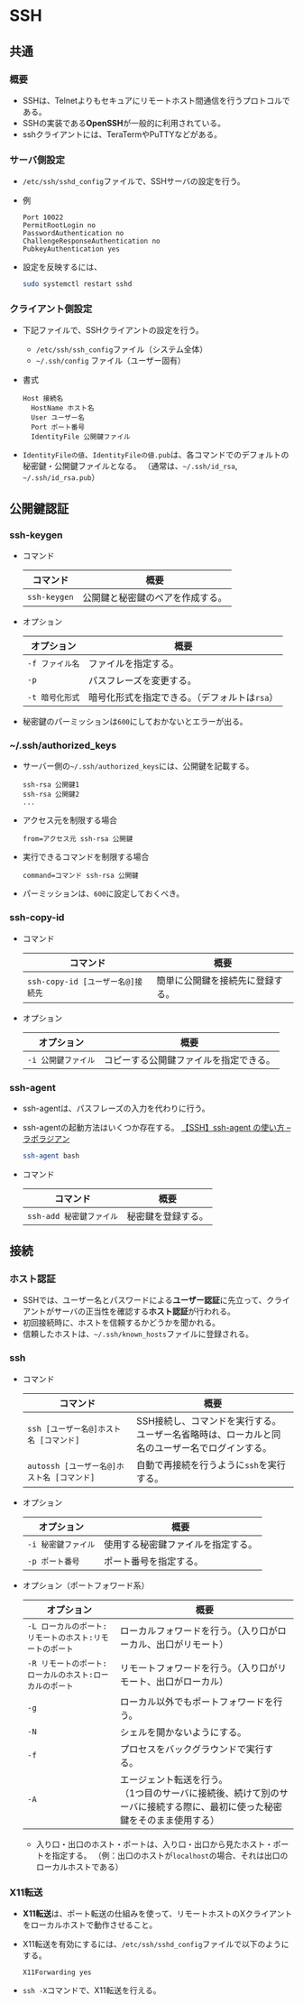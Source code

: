 # SSH

## 共通

### 概要

- SSHは、Telnetよりもセキュアにリモートホスト間通信を行うプロトコルである。
- SSHの実装である**OpenSSH**が一般的に利用されている。
- sshクライアントには、TeraTermやPuTTYなどがある。

### サーバ側設定

- `/etc/ssh/sshd_config`ファイルで、SSHサーバの設定を行う。

- 例

  ```text
  Port 10022
  PermitRootLogin no
  PasswordAuthentication no 
  ChallengeResponseAuthentication no
  PubkeyAuthentication yes
  ```

- 設定を反映するには、

  ```bash
  sudo systemctl restart sshd
  ```

### クライアント側設定

- 下記ファイルで、SSHクライアントの設定を行う。

  - `/etc/ssh/ssh_config`ファイル（システム全体）
  - `~/.ssh/config` ファイル（ユーザー固有）

- 書式

  ```text
  Host 接続名
    HostName ホスト名
    User ユーザー名
    Port ポート番号
    IdentityFile 公開鍵ファイル
  ```

- `IdentityFileの値`、`IdentityFileの値.pub`は、各コマンドでのデフォルトの秘密鍵・公開鍵ファイルとなる。
  （通常は、`~/.ssh/id_rsa`, `~/.ssh/id_rsa.pub`）

## 公開鍵認証

### ssh-keygen

- コマンド

  |コマンド|概要|
  |---|---|
  |`ssh-keygen`|公開鍵と秘密鍵のペアを作成する。|

- オプション

  |オプション|概要|
  |---|---|
  |`-f ファイル名`|ファイルを指定する。|
  |`-p`|パスフレーズを変更する。|
  |`-t 暗号化形式`|暗号化形式を指定できる。（デフォルトは`rsa`）|

- 秘密鍵のパーミッションは`600`にしておかないとエラーが出る。

### ~/.ssh/authorized_keys

- サーバー側の`~/.ssh/authorized_keys`には、公開鍵を記載する。

  ```text
  ssh-rsa 公開鍵1
  ssh-rsa 公開鍵2
  ...
  ```

- アクセス元を制限する場合

  ```text
  from=アクセス元 ssh-rsa 公開鍵
  ```

- 実行できるコマンドを制限する場合

  ```text
  command=コマンド ssh-rsa 公開鍵
  ```

- パーミッションは、`600`に設定しておくべき。

### ssh-copy-id

- コマンド

  |コマンド|概要|
  |---|---|
  |`ssh-copy-id [ユーザー名@]接続先`|簡単に公開鍵を接続先に登録する。|

- オプション

  |オプション|概要|
  |---|---|
  |`-i 公開鍵ファイル`|コピーする公開鍵ファイルを指定できる。|

### ssh-agent

- ssh-agentは、パスフレーズの入力を代わりに行う。

- ssh-agentの起動方法はいくつか存在する。
  [【SSH】ssh-agent の使い方 – ラボラジアン](https://laboradian.com/how-to-use-ssh-agent/)

  ```bash
  ssh-agent bash
  ```

- コマンド

  |コマンド|概要|
  |---|---|
  |`ssh-add 秘密鍵ファイル`|秘密鍵を登録する。|

## 接続

### ホスト認証

- SSHでは、ユーザー名とパスワードによる**ユーザー認証**に先立って、クライアントがサーバの正当性を確認する**ホスト認証**が行われる。
- 初回接続時に、ホストを信頼するかどうかを聞かれる。
- 信頼したホストは、`~/.ssh/known_hosts`ファイルに登録される。

### ssh

- コマンド

  | コマンド                                   | 概要                                                         |
  | ------------------------------------------ | ------------------------------------------------------------ |
  | `ssh [ユーザー名@]ホスト名 [コマンド]`     | SSH接続し、コマンドを実行する。<br />ユーザー名省略時は、ローカルと同名のユーザー名でログインする。 |
  | `autossh [ユーザー名@]ホスト名 [コマンド]` | 自動で再接続を行うように`ssh`を実行する。                    |

- オプション

  | オプション          | 概要                               |
  | ------------------- | ---------------------------------- |
  | `-i 秘密鍵ファイル` | 使用する秘密鍵ファイルを指定する。 |
  | `-p ポート番号`     | ポート番号を指定する。             |

- オプション（ポートフォワード系）

  | オプション                                              | 概要                                                         |
  | ------------------------------------------------------- | ------------------------------------------------------------ |
  | `-L ローカルのポート:リモートのホスト:リモートのポート` | ローカルフォワードを行う。（入り口がローカル、出口がリモート） |
  | `-R リモートのポート:ローカルのホスト:ローカルのポート` | リモートフォワードを行う。（入り口がリモート、出口がローカル） |
  | `-g`                                                    | ローカル以外でもポートフォワードを行う。                     |
  | `-N`                                                    | シェルを開かないようにする。                                 |
  | `-f`                                                    | プロセスをバックグラウンドで実行する。                       |
  | `-A`                                                    | エージェント転送を行う。<br/>（1つ目のサーバに接続後、続けて別のサーバに接続する際に、最初に使った秘密鍵をそのまま使用する） |

  - 入り口・出口のホスト・ポートは、入り口・出口から見たホスト・ポートを指定する。
    （例：出口のホストが`localhost`の場合、それは出口のローカルホストである）

### X11転送

- **X11転送**は、ポート転送の仕組みを使って、リモートホストのXクライアントをローカルホストで動作させること。

- X11転送を有効にするには、`/etc/ssh/sshd_config`ファイルで以下のようにする。

  ```text
  X11Forwarding yes
  ```

- `ssh -X`コマンドで、X11転送を行える。
